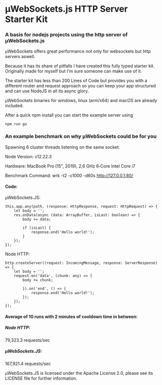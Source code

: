 # µWebSockets.js HTTP Server Starter Kit

### A basis for nodejs projects using the http server of µWebSockets.js

µWebSockets offers great performance not only for websockets but http servers aswell.

Because it has its share of pitfalls I have created this fully typed starter kit. Originally made for myself but I'm sure someone can make use of it.

The starter kit has less than 200 Lines of Code but provides you with a different router and request approach so you can keep your app structured and can use NodeJS in all its async glory.

µWebSockets binaries for windows, linux (arm/x64) and macOS are already included.

After a quick npm install you can start the example server using

    npm run go

### An example benchmark on why µWebSockets could be for you

Spawning 6 cluster threads listening on the same socket.

Node Version: v12.22.3

Hardware: MacBook Pro (15", 2019), 2,6 GHz 6‑Core Intel Core i7

Benchmark Command: wrk -t2 -c1000 -d60s http://127.0.0.1:80/

#### Code:

µWebSockets.JS:

    this.app.any(path, (response: HttpResponse, request: HttpRequest) => {
        let body = '';
        res.onData(async (data: ArrayBuffer, isLast: boolean) => {
            body += data;
            
            if (isLast) {
                response.end('Hello world!');
            }
        });
    });
            
Node HTTP:

    http.createServer((request: IncomingMessage, response: ServerResponse) => {
        let body = '';
        request.on('data', (chunk: any) => {
            body += chunk;

            }).on('end', () => {
                response.end('Hello world!');
            });
        });
    });
        

#### Average of 10 runs with 2 minutes of cooldown time in between:

##### Node HTTP:
79,323.3 requests/sec

##### µWebSockets.JS:
167,921.4 requests/sec

µWebSockets.JS is licensed under the Apache License 2.0, please see its LICENSE file for further information.
